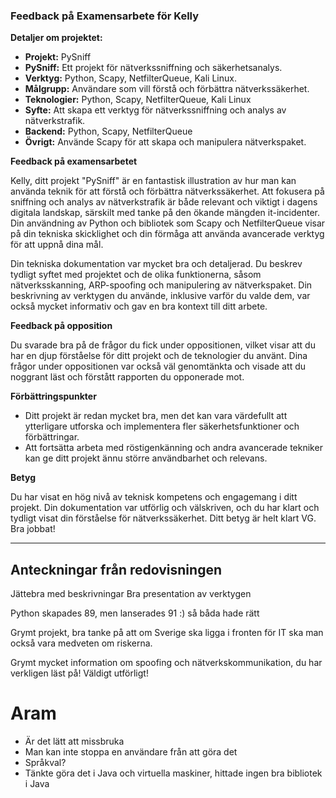### Feedback på Examensarbete för Kelly

**Detaljer om projektet:**

- **Projekt:** PySniff
- **PySniff:** Ett projekt för nätverkssniffning och säkerhetsanalys.
- **Verktyg:** Python, Scapy, NetfilterQueue, Kali Linux.
- **Målgrupp:** Användare som vill förstå och förbättra nätverkssäkerhet. 
- **Teknologier:** Python, Scapy, NetfilterQueue, Kali Linux 
- **Syfte:** Att skapa ett verktyg för nätverkssniffning och analys av nätverkstrafik. 
- **Backend:**  Python, Scapy, NetfilterQueue
- **Övrigt:** Använde Scapy för att skapa och manipulera nätverkspaket. 

**Feedback på examensarbetet**

Kelly, ditt projekt "PySniff" är en fantastisk illustration av hur man kan använda teknik för att förstå och förbättra nätverkssäkerhet. Att fokusera på sniffning och analys av nätverkstrafik är både relevant och viktigt i dagens digitala landskap, särskilt med tanke på den ökande mängden it-incidenter. Din användning av Python och bibliotek som Scapy och NetfilterQueue visar på din tekniska skicklighet och din förmåga att använda avancerade verktyg för att uppnå dina mål.

Din tekniska dokumentation var mycket bra och detaljerad. Du beskrev tydligt syftet med projektet och de olika funktionerna, såsom nätverksskanning, ARP-spoofing och manipulering av nätverkspaket. Din beskrivning av verktygen du använde, inklusive varför du valde dem, var också mycket informativ och gav en bra kontext till ditt arbete.

**Feedback på opposition**

Du svarade bra på de frågor du fick under oppositionen, vilket visar att du har en djup förståelse för ditt projekt och de teknologier du använt. Dina frågor under oppositionen var också väl genomtänkta och visade att du noggrant läst och förstått rapporten du opponerade mot.

**Förbättringspunkter**

- Ditt projekt är redan mycket bra, men det kan vara värdefullt att ytterligare utforska och implementera fler säkerhetsfunktioner och förbättringar.
- Att fortsätta arbeta med röstigenkänning och andra avancerade tekniker kan ge ditt projekt ännu större användbarhet och relevans.

**Betyg**

Du har visat en hög nivå av teknisk kompetens och engagemang i ditt projekt. Din dokumentation var utförlig och välskriven, och du har klart och tydligt visat din förståelse för nätverkssäkerhet. Ditt betyg är helt klart VG. Bra jobbat!

---

## Anteckningar från redovisningen

Jättebra med beskrivningar
Bra presentation av verktygen

Python skapades 89, men lanserades 91 :) så båda hade rätt

Grymt projekt, bra tanke på att om Sverige ska ligga i fronten för IT ska man också vara medveten om riskerna.

Grymt mycket information om spoofing och nätverkskommunikation, du har verkligen läst på!
Väldigt utförligt!

# Aram

- Är det lätt att missbruka
- Man kan inte stoppa en användare från att göra det
- Språkval?
- Tänkte göra det i Java och virtuella maskiner, hittade ingen bra bibliotek i Java
